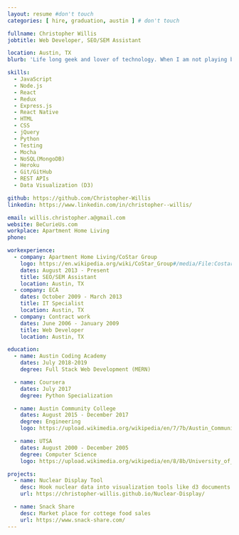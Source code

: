 ```yaml
---
layout: resume #don't touch
categories: [ hire, graduation, austin ] # don't touch

fullname: Christopher Willis
jobtitle: Web Developer, SEO/SEM Assistant

location: Austin, TX
blurb: 'Life long geek and lover of technology. When I am not playing board games I am online pursuing my many interests. Got into coding at a more fundemental level with C++, but am loving higher level laungauges like Javascript and Python. Broad experience base with web (full stack), mostly in the MERN stack. '

skills:
  - JavaScript
  - Node.js
  - React
  - Redux
  - Express.js
  - React Native
  - HTML
  - CSS
  - jQuery
  - Python
  - Testing
  - Mocha
  - NoSQL(MongoDB)
  - Heroku
  - Git/GitHub
  - REST APIs
  - Data Visualization (D3)

github: https://github.com/Christopher-Willis
linkedin: https://www.linkedin.com/in/christopher--willis/

email: willis.christopher.a@gmail.com
website: BeCurieUs.com
workplace: Apartment Home Living
phone:

workexperience:
  - company: Apartment Home Living/CoStar Group
    logo: https://en.wikipedia.org/wiki/CoStar_Group#/media/File:Costar_group_logo.png
    dates: August 2013 - Present
    title: SEO/SEM Assistant
    location: Austin, TX
  - company: ECA
    dates: October 2009 - March 2013
    title: IT Specialist
    location: Austin, TX
  - company: Contract work
    dates: June 2006 - January 2009
    title: Web Developer
    location: Austin, TX

education:
  - name: Austin Coding Academy
    dates: July 2018-2019
    degree: Full Stack Web Development (MERN)

  - name: Coursera
    dates: July 2017
    degree: Python Specialization

  - name: Austin Community College
    dates: August 2015 - December 2017
    degree: Engineering
    logo: https://upload.wikimedia.org/wikipedia/en/7/7b/Austin_Community_College_%28logo%29.jpg

  - name: UTSA
    dates: August 2000 - December 2005
    degree: Computer Science
    logo: https://upload.wikimedia.org/wikipedia/en/8/8b/University_of_Texas_at_San_Antonio_seal.svg

projects:
  - name: Nuclear Display Tool
    desc: Hook nuclear data into visualization tools like d3 documents for science communicators
    url: https://christopher-willis.github.io/Nuclear-Display/

  - name: Snack Share
    desc: Market place for cottege food sales
    url: https://www.snack-share.com/
---
```

